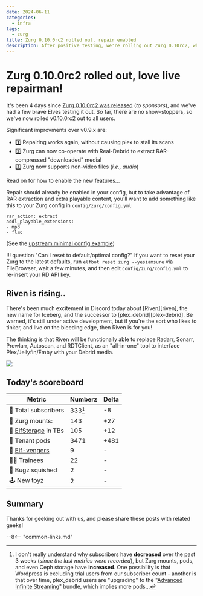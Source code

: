 ```yaml
---
date: 2024-06-11
categories:
  - infra
tags:
  - zurg
title: Zurg 0.10.0rc2 rolled out, repair enabled
description: After positive testing, we're rolling out Zurg 0.10rc2, which includes better repairing (no more hanging Plex scans), and unpacking of RAR archives!
---
```


# Zurg 0.10.0rc2 rolled out, love live repairman!

It's been 4 days since [Zurg 0.10.0rc2 was released](https://www.reddit.com/r/debridmediamanager/comments/1d957ib/new_rc_out_0100_release_candidate_2/) (*to sponsors*), and we've had a few brave Elves testing it out. So far, there are no show-stoppers, so we've now rolled v0.10.0rc2 out to all users.

Significant improvments over v0.9.x are:

* :one: Repairing works again, without causing plex to stall its scans
* :two: Zurg can now co-operate with Real-Debrid to extract RAR-compressed "downloaded" media!
* :three: Zurg now supports non-video files (*i.e., audio*)

Read on for how to enable the new features...

<!-- more -->

Repair should already be enabled in your config, but to take advantage of RAR extraction and extra playable content, you'll want to add something like this to your Zurg config in `config/zurg/config.yml`

```
rar_action: extract
addl_playable_extensions:
- mp3
- flac
```

(See the [upstream minimal config example](https://gist.github.com/yowmamasita/ed1be7eff7847a19be78f98d9ea80911))

!!! question "Can I reset to default/optimal config?"
    If you want to reset your Zurg to the latest defaults, run `elfbot reset zurg --yesiamsure` via FileBrowser, wait a few minutes, and then edit `config/zurg/config.yml` to re-insert your RD API key.

## Riven is rising..

There's been much excitement in Discord today about [Riven][riven], the new name for Iceberg, and the successor to [plex_debrid][plex-debrid]. Be warned, it's still under active development, but if you're the sort who likes to tinker, and live on the bleeding edge, then Riven is for you!

The thinking is that Riven will be functionally able to replace Radarr, Sonarr, Prowlarr, Autoscan, and RDTClient, as an "all-in-one" tool to interface Plex/Jellyfin/Emby with your Debrid media.

![](/images/riven-teaser.png)

## Today's scoreboard

Metric | Numberz | Delta
---------|----------|----------
🧝 Total subscribers | 333[^1] | -8
👾 Zurg mounts: | 143 | +27
💾 [ElfStorage](https://elfhosted.com/what-is/elfstorage/) in TBs | 105 | +12
🐬 Tenant pods | 3471 | +481
🦸 [Elf-vengers](https://elfhosted.com/team/#elf-vengers) | 9 | -
🧑‍🎓 Trainees | 22 | -
🐛 Bugz squished | 2 | -
🕹️ New toyz | 2 | -

## Summary

Thanks for geeking out with us, and please share these posts with related geeks!

[^1]: I don't really understand why subscribers have **decreased** over the past 3 weeks (*since the last metrics were recorded*), but Zurg mounts, pods, and even Ceph storage have **increased**. One possibility is that Wordpress is excluding trial users from our subscriber count - another is that over time, plex_debrid users are "upgrading" to the "[Advanced Infinite Streaming](/guides/media/stream-from-real-debrid-with-plex-radarr-sonarr-prowlarr/)" bundle, which implies more pods...

--8<-- "common-links.md"

